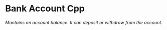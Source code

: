 # Bank Account Cpp
<h6>
Mantains an account balance. It can deposit or withdraw from the account.</h6>

